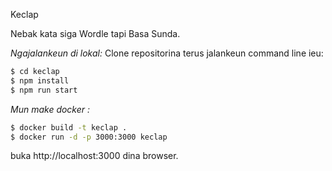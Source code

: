 Keclap

Nebak kata siga Wordle tapi Basa Sunda.

_Ngajalankeun di lokal:_
Clone repositorina terus jalankeun command line ieu:

```bash
$ cd keclap
$ npm install
$ npm run start
```

_Mun make docker :_

```bash
$ docker build -t keclap .
$ docker run -d -p 3000:3000 keclap
```

buka http://localhost:3000 dina browser.

